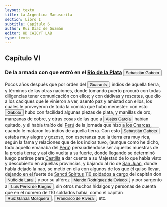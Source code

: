 ```yaml
---
layout: texto
title: La Argentina Manuscrita
section: Libro I
subtitle: Capítulo 6
author: Rui Díaz de Guzmán
editor: HD CAICYT LAB
type: texto
---
```


## Capítulo VI
### De la armada con que entró en el <a href="https://recogito.pelagios.org/document/wzqxhk0h3vpikm/part/1/edit#11e4ecae-c375-4578-b1fc-91356ca3cc85" target="_blank">Río de la Plata</a> <button class="balloon" data-balloon-pos="up" data-balloon-length="large" data-balloon="person">Sebastián Gaboto</button>


Pocos años después que por orden del <button class="balloon" data-balloon-pos="up" data-balloon-length="large" data-balloon="Aborigine,Native people">Guaranís</button>, indios de aquella tierra, y términos de las otras naciones, donde tomando puerto procuró con todas diligencias tener comunicación con ellos; y con dádivas y rescates, que dio a los caciques que le vinieron a ver, asentó paz y amistad con ellos, los cuales le proveyeron de toda la comida que hubo menester: con esto <button class="balloon" data-balloon-pos="up" data-balloon-length="large" data-balloon="person">Gaboto</button> hubo con facilidad algunas piezas de plata, y manillas de oro, manzanas de cobre, y otras cosas de las que a <button class="balloon" data-balloon-pos="up" data-balloon-length="large" data-balloon="person">Alejos García</button> habían quitado, y él había traído del <a href="https://recogito.pelagios.org/document/wzqxhk0h3vpikm/part/1/edit#954839f5-da4b-4bd6-a23c-87e25b828c2c" target="_blank">Perú</a> de la jornada que hizo a los Charcas, cuando le mataron los indios de aquella tierra. Con esto <button class="balloon" data-balloon-pos="up" data-balloon-length="large" data-balloon="person">Sebastián Gaboto</button> estaba muy alegre y gozoso, con esperanza que la tierra era muy rica, según la fama y relaciones que de los indios tuvo, (aunque como he dicho, todo aquello emanaba del <a href="https://recogito.pelagios.org/document/wzqxhk0h3vpikm/part/1/edit#c9c6ad77-3579-416a-ad3e-0afd9accf80a" target="_blank">Perú</a>) persuadiéndose ser aquellas muestras de la propia tierra; y así dio vuelta a su fuerte, donde llegando se determinó luego partirse para <a href="https://recogito.pelagios.org/document/wzqxhk0h3vpikm/part/1/edit#edd610d3-ec6a-495a-bc56-88e27c9533be" target="_blank">Castilla</a> a dar cuenta a su Majestad de lo que había visto y descubierto en aquellas provincias, y bajando al río de <a href="https://recogito.pelagios.org/document/wzqxhk0h3vpikm/part/1/edit#4114f9e9-4b6c-4abe-aaa7-25f2d4eedb80" target="_blank">San Juan</a>, donde había dejado la nao, se metió en ella con algunos de los que él quiso llevar, dejando en el fuerte de <a href="https://recogito.pelagios.org/document/wzqxhk0h3vpikm/part/1/edit#7f8dc0bd-5ff8-4f7b-9e06-62df18e1c7c3" target="_blank">Sancti Spiritus</a> 110 soldados a cargo del capitán don <button class="balloon" data-balloon-pos="up" data-balloon-length="large" data-balloon="person">Nuño de Lara</button>, y por su alférez <button class="balloon" data-balloon-pos="up" data-balloon-length="large" data-balloon="person">Mendo Rodríguez de Oviedo</button>, y por sargento a <button class="balloon" data-balloon-pos="up" data-balloon-length="large" data-balloon="person">Luis Pérez de Bargas</button>, sin otros muchos hidalgos y personas de cuenta que en el número de 110 soldados había, como el capitán <button class="balloon" data-balloon-pos="up" data-balloon-length="large" data-balloon="person">Ruiz García Mosquera</button>, <button class="balloon" data-balloon-pos="up" data-balloon-length="large" data-balloon="person">Francisco de Rivera</button>, etc.